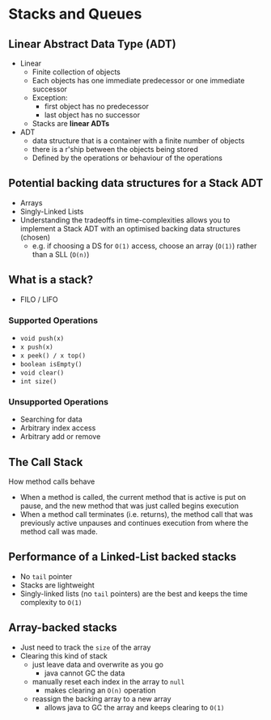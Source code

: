 # Stacks and Queues

## Linear Abstract Data Type (ADT)
- Linear
  - Finite collection of objects
  - Each objects has one immediate predecessor or one immediate successor
  - Exception:
    - first object has no predecessor
    - last object has no successor
  - Stacks are **linear ADTs**
- ADT
  - data structure that is a container with a finite number of objects
  - there is a r'ship between the objects being stored
  - Defined by the operations or behaviour of the operations

## Potential backing data structures for a Stack ADT
- Arrays
- Singly-Linked Lists
- Understanding the tradeoffs in time-complexities allows you to implement a Stack ADT with an optimised backing data structures (chosen)
  - e.g. if choosing a DS for `O(1)` access, choose an array (`O(1)`) rather than a SLL (`O(n)`)

## What is a stack?
- FILO / LIFO

### Supported Operations
- `void push(x)`
- `x push(x)`
- `x peek() / x top()`
- `boolean isEmpty()`
- `void clear()`
- `int size()`

### Unsupported Operations
- Searching for data
- Arbitrary index access
- Arbitrary add or remove

## The Call Stack
How method calls behave
- When a method is called, the current method that is active is put on pause, and the new method that was just called begins execution
- When a method call terminates (i.e. returns), the method call that was previously active unpauses and continues execution from where the method call was made.

## Performance of a Linked-List backed stacks
- No `tail` pointer
- Stacks are lightweight
- Singly-linked lists (no `tail` pointers) are the best and keeps the time complexity to `O(1)`

## Array-backed stacks
- Just need to track the `size` of the array
- Clearing this kind of stack
  - just leave data and overwrite as you go
    - java cannot GC the data
  - manually reset each index in the array to `null`
    - makes clearing an `O(n)` operation
  - reassign the backing array to a new array
    - allows java to GC the array and keeps clearing to `O(1)`
